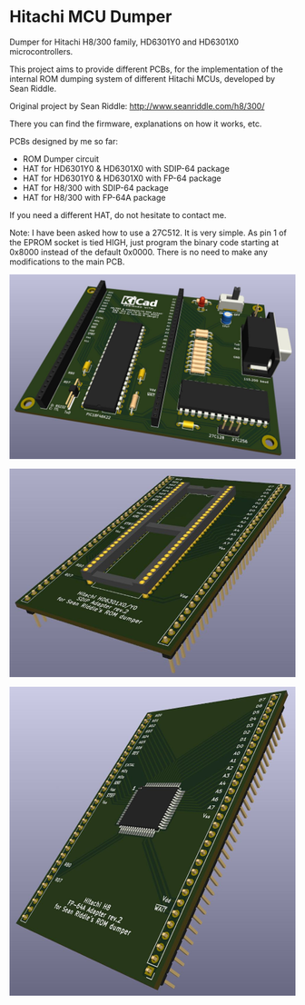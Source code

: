 # Hitachi MCU Dumper
Dumper for Hitachi H8/300 family, HD6301Y0 and HD6301X0 microcontrollers.

This project aims to provide different PCBs, for the implementation of the internal ROM dumping system of different Hitachi MCUs, developed by Sean Riddle.

Original project by Sean Riddle: http://www.seanriddle.com/h8/300/

There you can find the firmware, explanations on how it works, etc.

PCBs designed by me so far:

- ROM Dumper circuit
- HAT for HD6301Y0 & HD6301X0 with SDIP-64 package
- HAT for HD6301Y0 & HD6301X0 with FP-64 package
- HAT for H8/300 with SDIP-64 package
- HAT for H8/300 with FP-64A package

If you need a different HAT, do not hesitate to contact me.

Note: I have been asked how to use a 27C512. It is very simple. As pin 1 of the EPROM socket is tied HIGH, just program the binary code starting at 0x8000 instead of the default 0x0000.  There is no need to make any modifications to the main PCB.



![3D_rendering](https://github.com/berger1920/Hitachi_MCU_Dumper/blob/main/Hitachi_H8_and_HD6301_ROMdumper_3D.jpg)

![3D_rendering](https://github.com/berger1920/Hitachi_MCU_Dumper/blob/main/Hitachi_HD6301X0-Y0_SDIP-64_HAT_3D.jpg)

![3D_rendering](https://github.com/berger1920/Hitachi_MCU_Dumper/blob/main/Hitachi_H8_FP-64_HAT_3D.jpg)
